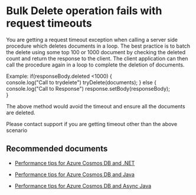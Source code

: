 <properties
	pageTitle="Request Timeout"
	description="Request Timeout"
	service="microsoft.documentdb"
	resource="databaseAccounts"
	authors="balaksms"
	displayOrder="85"
	selfHelpType="resource"
	supportTopicIds="32597555"
	resourceTags=""
	productPesIds=""
	cloudEnvironments="public"
/>

# Bulk Delete operation fails with request timeouts

You are getting a request timeout exception when calling a server side procedure which deletes documents in a loop.  The best practice is to batch the delete using some top 100 or 1000 document by checking the deleted count and return the response to the
client. The client application can then call the procedure again in a loop to complete the deletion of documents.

Example:
if(responseBody.deleted <1000)
                {   
                    console.log("Call to trydelete")
                    tryDelete(documents);
                }
                else
                {
                    console.log("Call to Response")
                    response.setBody(responseBody);    
                }



The above method would avoid the timeout and ensure all the documents are deleted.

Please contact support if you are getting timeout other than the above scenario


## **Recommended documents**

* [Performance tips for Azure Cosmos DB and .NET](https://docs.microsoft.com/azure/cosmos-db/performance-tips)

* [Performance tips for Azure Cosmos DB and Java](https://docs.microsoft.com/azure/cosmos-db/performance-tips-java)

* [Performance tips for Azure Cosmos DB and Async Java](https://docs.microsoft.com/azure/cosmos-db/performance-tips-async-java)
